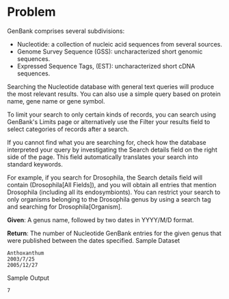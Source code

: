 
# Problem

GenBank comprises several subdivisions:

- Nucleotide: a collection of nucleic acid sequences from several sources.
- Genome Survey Sequence (GSS): uncharacterized short genomic sequences.
- Expressed Sequence Tags, (EST): uncharacterized short cDNA sequences.

Searching the Nucleotide database with general text queries will produce the most relevant results. You can also use a simple query based on protein name, gene name or gene symbol.

To limit your search to only certain kinds of records, you can search using GenBank's Limits page or alternatively use the Filter your results field to select categories of records after a search.

If you cannot find what you are searching for, check how the database interpreted your query by investigating the Search details field on the right side of the page. This field automatically translates your search into standard keywords.

For example, if you search for Drosophila, the Search details field will contain (Drosophila[All Fields]), and you will obtain all entries that mention Drosophila (including all its endosymbionts). You can restrict your search to only organisms belonging to the Drosophila genus by using a search tag and searching for Drosophila[Organism].

**Given**: A genus name, followed by two dates in YYYY/M/D format.

**Return**: The number of Nucleotide GenBank entries for the given genus that were published between the dates specified.
Sample Dataset
```
Anthoxanthum
2003/7/25
2005/12/27
```
Sample Output
```
7
```

